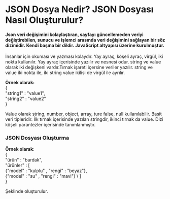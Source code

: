 # JSON Dosya Nedir? JSON Dosyası Nasıl Oluşturulur?
#### Json veri değişimini kolaylaştıran, sayfayı güncellemeden veriyi değiştirebilen, sunucu ve işlemci arasında veri değişimini sağlayan bir söz dizimidir. Kendi başına bir dildir. JavaScript altyapısı üzerine kurulmuştur.
İnsanlar için okuması ve yazması kolaydır. Yay ayraç, köşeli ayraç, virgül, iki nokta kullanılır. Yay ayraç içerisinde yazılır ve nesnesi odur. 
string ve value olarak iki değişkeni vardır.Tırnak işareti içersine veriler yazılır. string ve value iki nokta ile, iki string value ikilisi de virgül ile ayrılır. 

**Örnek olarak:**\
{ \
"string1" : "value1", \
"string2" : "value2" \
}

Value olarak string, number, object, array, ture false, null kullanılabilir. Basit veri tipleridir. İlk tırnak içerisinde yazılan stringdir, ikinci tırnak da value.
Dizi köşeli parantezler içerisinde tanımlanmıştır. 


### JSON Dosyası Oluşturma

**Örnek olarak**:\
{\
"ürün" : "bardak",\
"ürünler" : [\
{"model" : "kulplu" , "rengi" : "beyaz"},\
{"model" : "su" , "rengi" : "mavi"} \ 
]\
}

Şeklinde oluşturulur.



